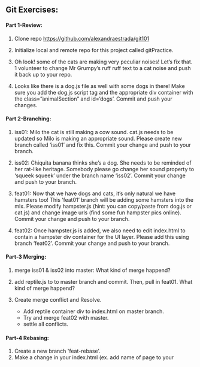 ## Git Exercises:

#### Part 1-Review:
 
1. Clone repo https://github.com/alexandraestrada/git101 

2. Initialize local and remote repo for this project called gitPractice.

3. Oh look! some of the cats are making very peculiar noises! Let’s fix that. 1 volunteer to change Mr Grumpy’s ruff ruff text to a cat noise and push it back up to your repo.

4. Looks like there is a dog.js file as well with some dogs in there! Make sure you add the dog.js script tag and the appropriate div container with the class=”animalSection” and id=‘dogs’. Commit and push your changes.




#### Part 2-Branching: 

1. iss01: Milo the cat is still making a cow sound. cat.js needs to be updated so Milo is making an appropriate sound. Please create new branch called ‘iss01’ and fix this. Commit your change and push to your branch. 

2. iss02: Chiquita banana thinks she’s a dog. She needs to be reminded of her rat-like heritage. Somebody please go change her  sound property to ‘squeek squeek’ under the branch name ‘iss02’. Commit your change and push to your branch. 

3. feat01: Now that we have dogs and cats, it’s only natural we have hamsters too! This ‘feat01’ branch will be adding some hamsters into the mix. Please modify hampster.js (hint: you can copy/paste from dog.js or cat.js) and change image urls (find some fun hampster pics online). Commit your change and push to your branch.

4. feat02: Once hampster.js is added, we also need to edit index.html to contain a hampster div container for the UI layer. Please add this using branch ‘feat02’. Commit your change and push to your branch.

#### Part-3 Merging:


1. merge iss01 & iss02 into master: What kind of merge happend?

2. add reptile.js to to master branch and commit. Then, pull in feat01. What kind of merge happend?

4. Create merge conflict and Resolve.

    * Add reptile container div to index.html on master branch.      
    * Try and merge feat02 with master. 
    * settle all conflicts.


#### Part-4 Rebasing:

1. Create a new branch 'feat-rebase'.
2. Make a change in your index.html  (ex. add name of page to your <title> tag)
3. Commit this change.
4. Switch back to your master branch.
5. Add 'fluffy' to your catArray in cat.js, then commit this change.
6. Now switch back to your feat-rebase branch.
7. Rebase your branch with the upstream changes in master
  `$ git rebase master`
8. There should be no conflict to resolve.  Check your git log `$ git log`.  Your local commit should be at top of heap.

#### Part-5 Cherry Pick and Reset:
1. Go to your local branch.
2. Create at least three new commits.
3. Switch back to master and try cherry-picking one of the commits.
  `$ git cherry-pick <commit id> `
4. check your git log and git status.
5. Let's try reseting to previous commit (not the one with cherry-pick).

